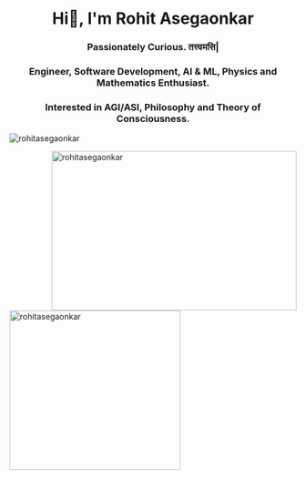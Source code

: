 <h1 align="center">Hi👋, I'm Rohit Asegaonkar</h1>
<h3 align="center">Passionately Curious. तत्त्वमसि|</h3>
<h3 align="center">Engineer, Software Development, AI & ML, Physics and Mathematics Enthusiast.</h3>
<h3 align="center">Interested in AGI/ASI, Philosophy and Theory of Consciousness.</h3>
<p align="left"> <img src="https://komarev.com/ghpvc/?username=rohitasegaonkar&label=Profile%20views&color=0e75b6&style=flat" alt="rohitasegaonkar" /> </p>


<p>&nbsp;<img align="right" width = 430 height = 280 src="https://github-readme-stats.vercel.app/api?username=rohitasegaonkar&show_icons=true&locale=en" alt="rohitasegaonkar" /><img align="left" width = 300 height = 280 src="https://github-readme-stats.vercel.app/api/top-langs?username=rohitasegaonkar&show_icons=true&locale=en&layout=compact" alt="rohitasegaonkar" /></p>


